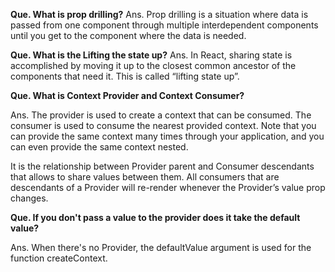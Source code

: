 **Que. What is prop drilling?**
Ans. Prop drilling is a situation where data is passed from one component through multiple interdependent components until you get to the component where the data is needed.


**Que. What is the Lifting the state up?**
Ans. In React, sharing state is accomplished by moving it up to the closest common ancestor of the components that need it. This is called “lifting state up”.


**Que. What is Context Provider and Context Consumer?**

Ans. The provider is used to create a context that can be consumed. The consumer is used to consume the nearest provided context. Note that you can provide the same context many times through your application, and you can even provide the same context nested.

It is the relationship between Provider parent and Consumer descendants that allows to share values between them.
All consumers that are descendants of a Provider will re-render whenever the Provider’s value prop changes.

**Que. If you don't pass a value to the provider does it take the default value?**

Ans. When there's no Provider, the defaultValue argument is used for the function createContext.